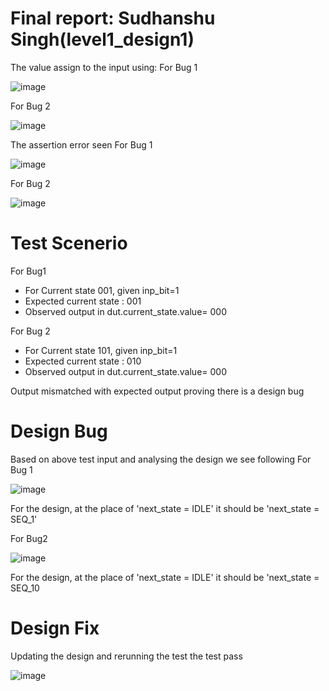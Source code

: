# Final report: Sudhanshu Singh(level1_design1)
The value assign to the input using:
For Bug 1

![image](https://user-images.githubusercontent.com/73732594/182031550-5bbf9291-eda2-4e80-adb1-eccb1cb241a7.png)

For Bug 2

![image](https://user-images.githubusercontent.com/73732594/182031582-8c8361fb-f05c-4a0c-9a25-0de96e7f81db.png)


The assertion error seen 
For Bug 1

![image](https://user-images.githubusercontent.com/73732594/182031773-2e18f68c-883c-4bd7-ab2a-5dab8f6de63b.png)

For Bug 2

![image](https://user-images.githubusercontent.com/73732594/182031805-d0f8866d-4315-49e4-a303-5cad868cac58.png)


# Test Scenerio
For Bug1

* For Current state 001, given inp_bit=1
* Expected  current state  : 001
* Observed output in dut.current_state.value= 000

For Bug 2
* For Current state 101, given inp_bit=1
* Expected  current state  : 010
* Observed output in dut.current_state.value= 000

 Output mismatched with expected output proving there is a design bug


# Design Bug
 Based on above test input and analysing the design we see following
For Bug 1

![image](https://user-images.githubusercontent.com/73732594/182032461-bb0d5633-c64e-4fbc-8a08-6093b1f0b665.png)


For the design, at the place of  'next_state = IDLE' it should be  'next_state = SEQ_1'

For Bug2

![image](https://user-images.githubusercontent.com/73732594/182032391-f45a6970-46ba-440f-a53d-7db92e3460bc.png)

For the design, at the place of  'next_state = IDLE' it should be  'next_state = SEQ_10

# Design Fix

Updating the design and rerunning the test the test pass





![image](https://user-images.githubusercontent.com/73732594/182032795-4c6c6136-4fff-4013-b3d5-2bcee2b2b64b.png)


